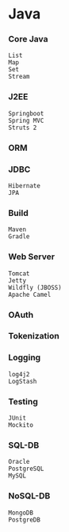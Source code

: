 # Java

### Core Java
    List
    Map
    Set
    Stream

### J2EE
    Springboot  
    Spring MVC  
    Struts 2  

### ORM  

### JDBC
    Hibernate  
    JPA  

### Build
    Maven  
    Gradle  

### Web Server
    Tomcat  
    Jetty  
    Wildfly (JBOSS)  
    Apache Camel  

### OAuth

### Tokenization

### Logging
    log4j2  
    LogStash  

### Testing
    JUnit  
    Mockito  

### SQL-DB
    Oracle  
    PostgreSQL  
    MySQL  

### NoSQL-DB
    MongoDB  
    PostgreDB  

